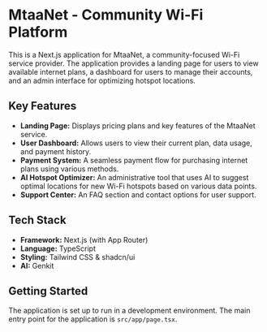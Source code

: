# MtaaNet - Community Wi-Fi Platform

This is a Next.js application for MtaaNet, a community-focused Wi-Fi service provider. The application provides a landing page for users to view available internet plans, a dashboard for users to manage their accounts, and an admin interface for optimizing hotspot locations.

## Key Features

*   **Landing Page:** Displays pricing plans and key features of the MtaaNet service.
*   **User Dashboard:** Allows users to view their current plan, data usage, and payment history.
*   **Payment System:** A seamless payment flow for purchasing internet plans using various methods.
*   **AI Hotspot Optimizer:** An administrative tool that uses AI to suggest optimal locations for new Wi-Fi hotspots based on various data points.
*   **Support Center:** An FAQ section and contact options for user support.

## Tech Stack

*   **Framework:** Next.js (with App Router)
*   **Language:** TypeScript
*   **Styling:** Tailwind CSS & shadcn/ui
*   **AI:** Genkit

## Getting Started

The application is set up to run in a development environment. The main entry point for the application is `src/app/page.tsx`.
